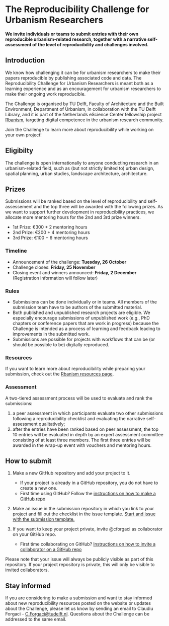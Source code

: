 # The Reproducibility Challenge for Urbanism Researchers

**We invite individuals or teams to submit entries with their own reproducible urbanism-related research, together with a narrative self-assessment of the level of reproducibility and challenges involved.** 

## Introduction
We know how challenging it can be for urbanism researchers to make their papers reproducible by publishing associated code and data. The Reproducibility Challenge for Urbanism Researchers is meant both as a learning experience and as an encouragement for urbanism researchers to make their ongoing work reproducible.

The Challenge is organised by TU Delft, Faculty of Architecture and the Built Environment, Department of Urbanism, in collaboration with the TU Delft Library, and it is part of the Netherlands eScience Center fellowship project [Rbanism](https://www.esciencecenter.nl/claudiu-forgaci/), targeting digital competence in the urbanism research community.

Join the Challenge to learn more about reproducibility while working on your own project!

## Eligibilty
The challenge is open internationally to anyone conducting research in an urbanism-related field, such as (but not strictly limited to) urban design, spatial planning, urban studies, landscape architecture, architecture.

## Prizes
Submissions will be ranked based on the level of reproducibility and self-assessement and the top three will be awarded with the following prizes. As we want to support further development in reproducibility practices, we allocate more mentoring hours for the 2nd and 3rd prize winners.

- 1st Prize: €300 + 2 mentoring hours
- 2nd Prize: €200 + 4 mentoring hours
- 3rd Prize: €100 + 6 mentoring hours

### Timeline
- Announcement of the challenge: **Tuesday, 26 October**
- Challenge closes: **Friday, 25 November**
- Closing event and winners announced: **Friday, 2 December** (Registration information will follow later)

### Rules
- Submissions can be done individually or in teams. All members of the submission team have to be authors of the submitted material.
- Both published and unpublished research projects are eligible. We especially encourage submissions of unpublished work (e.g., PhD chapters or conference papers that are work in progress) because the Challenge is intended as a process of learning and feedback leading to improvements in the submitted work.
- Submissions are possible for projects with workflows that can be (or should be possible to be) digitally reproduced.

### Resources
If you want to learn more about reproducibility while preparing your submission, check out the [Rbanism resources page](https://rbanism.github.io/Rbanism/resources.html).

### Assessment
A two-tiered assessment process will be used to evaluate and rank the submissions:

1. a peer assessment in which participants evaluate two other submissions following a reproducibility checklist and evaluating the narrative self-assessment qualitatively;
2. after the entries have been ranked based on peer assessment, the top 10 entries will be evaluated in depth by an expert assessment committee consisting of at least three members. The first three entries will be awarded in the wrap-up event with vouchers and mentoring hours.

## How to submit

1. Make a new GitHub repository and add your project to it.
    
    - If your project is already in a GitHub repository, you do not have to create a new one. 
    - First time using GitHub? Follow the [instructions on how to make a GitHub repo](https://docs.github.com/en/get-started/quickstart/create-a-repo)

2. Make an issue in the submission repository in which you link to your project and fill out the checklist in the issue template. [Start and issue with the submission template.](https://github.com/Rbanism/repro-challenge/issues/new/choose)

3. If you want to keep your project private, invite @cforgaci as collaborator on your GitHub repo.

    - First time collaborating on GitHub? [Instructions on how to invite a collaborator on a GitHub repo](https://docs.github.com/en/account-and-profile/setting-up-and-managing-your-personal-account-on-github/managing-access-to-your-personal-repositories/inviting-collaborators-to-a-personal-repository)

Please note that your issue will always be publicly visible as part of this repository. If your project repository is private, this will only be visible to invited collaborators.

## Stay informed

If you are considering to make a submission and want to stay informed about new reproducibility resources posted on the website or updates about the Challenge, please let us know by sending an email to Claudiu Forgaci - C.Forgaci@tudelft.nl. Questions about the Challenge can be addressed to the same email.







